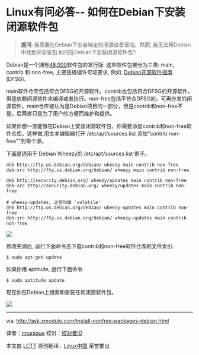 Linux有问必答-- 如何在Debian下安装闭源软件包
================================================================================
> **提问**: 我需要在Debian下安装特定的闭源设备驱动。然而, 我无法再Debian中找到并安装包.如何在Debian下安装闭源软件包? 

Debian是一个拥有[48,000][1]软件包的发行版. 这些软件包被分为三类: main, contrib 和 non-free, 主要是根据许可证要求, 例如, [Debian开源软件指南][2] (DFSG).

main软件仓库包括符合DFSG的开源软件。contrib也包括符合DFSG的开源软件，但是依赖闭源软件来编译或者执行。non-free包括不符合DFSG的，可再分发的闭源软件。main仓库被认为是Debian项目的一部分，但是contrib和non-free不是。后两者只是为了用户的方便而维护和提供。

如果你想一直能够在Debian上安装闭源软件包，你需要添加contrib和non-free软件仓库。这样做,用文本编辑器打开 /etc/apt/sources.list 添加"contrib non-free""到每个源。

下面是适用于 Debian Wheezy的 /etc/apt/sources.list 例子。

    deb http://ftp.us.debian.org/debian/ wheezy main contrib non-free
    deb-src http://ftp.us.debian.org/debian/ wheezy main contrib non-free
    
    deb http://security.debian.org/ wheezy/updates main contrib non-free
    deb-src http://security.debian.org/ wheezy/updates main contrib non-free
    
    # wheezy-updates, 之前叫做 'volatile'
    deb http://ftp.us.debian.org/debian/ wheezy-updates main contrib non-free
    deb-src http://ftp.us.debian.org/debian/ wheezy-updates main contrib non-free

![](https://farm8.staticflickr.com/7562/16063758036_0ef8fce075_b.jpg)

修改完源后, 运行下面命令去下载contrib和non-free软件仓库的文件索引.

    $ sudo apt-get update

如果你用 aptitude, 运行下面命令.

    $ sudo aptitude update

现在你在Debian上搜索和安装任何闭源软件包。

![](https://farm9.staticflickr.com/8593/16089610915_b638fce55d_c.jpg)

--------------------------------------------------------------------------------

via: http://ask.xmodulo.com/install-nonfree-packages-debian.html

译者：[mtunique](https://github.com/mtunique)
校对：[校对者ID](https://github.com/校对者ID)

本文由 [LCTT](https://github.com/LCTT/TranslateProject) 原创翻译，[Linux中国](http://linux.cn/) 荣誉推出

[1]:https://packages.debian.org/stable/allpackages?format=txt.gz
[2]:https://www.debian.org/social_contract.html#guidelines
